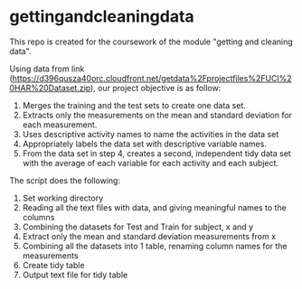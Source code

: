 # gettingandcleaningdata

This repo is created for the coursework of the module "getting and cleaning data".

Using data from link (https://d396qusza40orc.cloudfront.net/getdata%2Fprojectfiles%2FUCI%20HAR%20Dataset.zip),
our project objective is as follow: 
1. Merges the training and the test sets to create one data set.  
2. Extracts only the measurements on the mean and standard deviation for each measurement.  
3. Uses descriptive activity names to name the activities in the data set 
4. Appropriately labels the data set with descriptive variable names. 
5. From the data set in step 4, creates a second, independent tidy data set with the average of each variable for each activity  and each subject.

The script does the following:  
1. Set working directory  
2. Reading all the text files with data, and giving meaningful names to the columns 
3. Combining the datasets for Test and Train for subject, x and y 
4. Extract only the mean and standard deviation measurements from x 
5. Combining all the datasets into 1 table, renaming column names for the measurements  
6. Create tidy table  
7. Output text file for tidy table  
